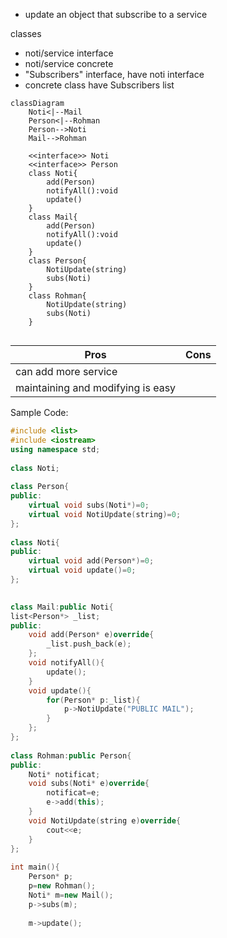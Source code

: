 - update an object that subscribe to a service

classes
- noti/service interface
- noti/service concrete
- "Subscribers" interface, have noti interface
- concrete class have Subscribers list

```mermaid
classDiagram
	Noti<|--Mail
	Person<|--Rohman
	Person-->Noti
	Mail-->Rohman

	<<interface>> Noti
	<<interface>> Person
	class Noti{
		add(Person)
		notifyAll():void
		update()
	}
	class Mail{
		add(Person)
		notifyAll():void
		update()
	}
	class Person{
		NotiUpdate(string)
		subs(Noti)
	}
	class Rohman{
		NotiUpdate(string)
		subs(Noti)
	}
	

```

| Pros                              | Cons |
| --------------------------------- | ---- |
| can add more service              |      |
| maintaining and modifying is easy |      |
Sample Code:

```cpp
#include <list>
#include <iostream>
using namespace std;
  
class Noti;
  
class Person{
public:
    virtual void subs(Noti*)=0;
    virtual void NotiUpdate(string)=0;
};
  
class Noti{
public:
    virtual void add(Person*)=0;
    virtual void update()=0;
};
  

class Mail:public Noti{
list<Person*> _list;
public:
    void add(Person* e)override{
        _list.push_back(e);
    };
    void notifyAll(){
        update();
    }
    void update(){
        for(Person* p:_list){
            p->NotiUpdate("PUBLIC MAIL");
        }
    };
};
  
class Rohman:public Person{
public:
    Noti* notificat;
    void subs(Noti* e)override{
        notificat=e;
        e->add(this);
    }
    void NotiUpdate(string e)override{
        cout<<e;
    }
};
  
int main(){
    Person* p;
    p=new Rohman();
    Noti* m=new Mail();
    p->subs(m);
  
    m->update();
 
```
